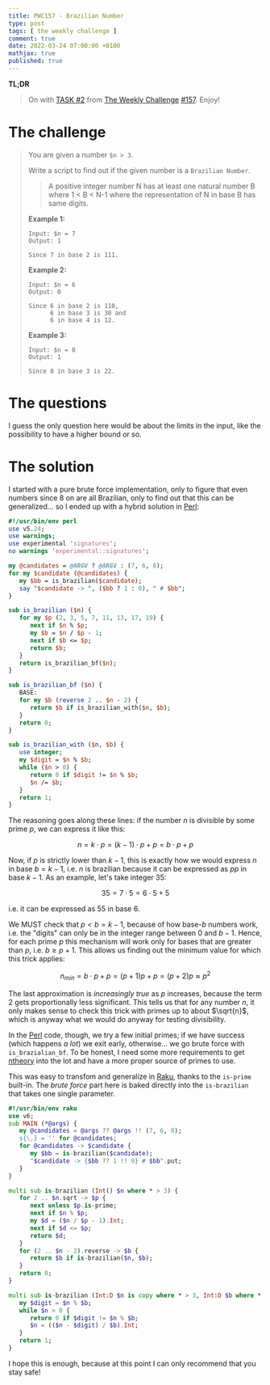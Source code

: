 ```yaml
---
title: PWC157 - Brazilian Number
type: post
tags: [ the weekly challenge ]
comment: true
date: 2022-03-24 07:00:00 +0100
mathjax: true
published: true
---
```


**TL;DR**

> On with [TASK #2][] from [The Weekly Challenge][] [#157][].
> Enjoy!

# The challenge

> You are given a number `$n > 3`.
>
> Write a script to find out if the given number is a `Brazilian
> Number`.
>
>> A positive integer number N has at least one natural number B where 1
>> < B < N-1 where the representation of N in base B has same digits.
>
> **Example 1:**
>
>     Input: $n = 7
>     Output: 1
>
>     Since 7 in base 2 is 111.
>
> **Example 2:**
>
>     Input: $n = 6
>     Output: 0
>
>     Since 6 in base 2 is 110,
>           6 in base 3 is 30 and
>           6 in base 4 is 12.
>
> **Example 3:**
>
>     Input: $n = 8
>     Output: 1
>
>     Since 8 in base 3 is 22.

# The questions

I guess the only question here would be about the limits in the input,
like the possibility to have a higher bound or so.

# The solution

I started with a pure brute force implementation, only to figure that
even numbers since 8 on are all Brazilian, only to find out that this
can be generalized... so I ended up with a hybrid solution in [Perl][]:

```perl
#!/usr/bin/env perl
use v5.24;
use warnings;
use experimental 'signatures';
no warnings 'experimental::signatures';

my @candidates = @ARGV ? @ARGV : (7, 6, 8);
for my $candidate (@candidates) {
   my $bb = is_brazilian($candidate);
   say "$candidate -> ", ($bb ? 1 : 0), " # $bb";
}

sub is_brazilian ($n) {
   for my $p (2, 3, 5, 7, 11, 13, 17, 19) {
      next if $n % $p;
      my $b = $n / $p - 1;
      next if $b <= $p;
      return $b;
   }
   return is_brazilian_bf($n);
}

sub is_brazilian_bf ($n) {
   BASE:
   for my $b (reverse 2 .. $n - 2) {
      return $b if is_brazilian_with($n, $b);
   }
   return 0;
}

sub is_brazilian_with ($n, $b) {
   use integer;
   my $digit = $n % $b;
   while ($n > 0) {
      return 0 if $digit != $n % $b;
      $n /= $b;
   }
   return 1;
}
```

The reasoning goes along these lines: if the number $n$ is divisible by
some prime $p$, we can express it like this:

$$
n = k \cdot p = (k - 1) \cdot p + p = b \cdot p + p
$$

Now, if $p$ is strictly lower than $k - 1$, this is exactly how we would
express $n$ in base $b = k - 1$, i.e. $n$ is brazilian because it can be
expressed as $pp$ in base $k - 1$. As an example, let's take integer 35:

$$
35 = 7 \cdot 5 = 6 \cdot 5 + 5
$$

i.e. it can be expressed as $55$ in base 6.

We MUST check that $p < b = k - 1$, because of how base-$b$ numbers
work, i.e. the "digits" can only be in the integer range between 0 and
$b - 1$. Hence, for each prime $p$ this mechanism will work only for
bases that are greater than $p$, i.e. $b \geq p + 1$. This allows us
finding out the minimum value for which this trick applies:

$$
n_{min} = b \cdot p + p = (p + 1) p + p = (p + 2) p \approx p^2
$$

The last approximation is *increasingly true* as $p$ increases, because
the term 2 gets proportionally less significant. This tells us that for
any number $n$, it only makes sense to check this trick with primes up
to about $\sqrt{n}$, which is anyway what we would do anyway for testing
divisibility.

In the [Perl][] code, though, we try a few initial primes; if we have
success (which happens *a lot*) we exit early, otherwise... we go brute
force with `is_brazialian_bf`. To be honest, I need some more
requirements to get [ntheory][] into the lot and have a more proper
source of primes to use.

This was easy to transfom and generalize in [Raku][], thanks to the
`is-prime` built-in. The *brute force* part here is baked directly into
the `is-brazilian` that takes one single parameter.

```raku
#!/usr/bin/env raku
use v6;
sub MAIN (*@args) {
   my @candidates = @args ?? @args !! (7, 6, 8);
   s{\,} = '' for @candidates;
   for @candidates -> $candidate {
      my $bb = is-brazilian($candidate);
      "$candidate -> {$bb ?? 1 !! 0} # $bb".put;
   }
}

multi sub is-brazilian (Int() $n where * > 3) {
   for 2 .. $n.sqrt -> $p {
      next unless $p.is-prime;
      next if $n % $p;
      my $d = ($n / $p - 1).Int;
      next if $d <= $p;
      return $d;
   }
   for (2 .. $n - 2).reverse -> $b {
      return $b if is-brazilian($n, $b);
   }
   return 0;
}

multi sub is-brazilian (Int:D $n is copy where * > 3, Int:D $b where * > 1) {
   my $digit = $n % $b;
   while $n > 0 {
      return 0 if $digit != $n % $b;
      $n = (($n - $digit) / $b).Int;
   }
   return 1;
}
```

I hope this is enough, because at this point I can only recommend that
you stay safe!

[The Weekly Challenge]: https://theweeklychallenge.org/
[#157]: https://theweeklychallenge.org/blog/perl-weekly-challenge-157/
[TASK #2]: https://theweeklychallenge.org/blog/perl-weekly-challenge-157/#TASK2
[Perl]: https://www.perl.org/
[Raku]: https://raku.org/
[ntheory]: https://metacpan.org/pod/ntheory
